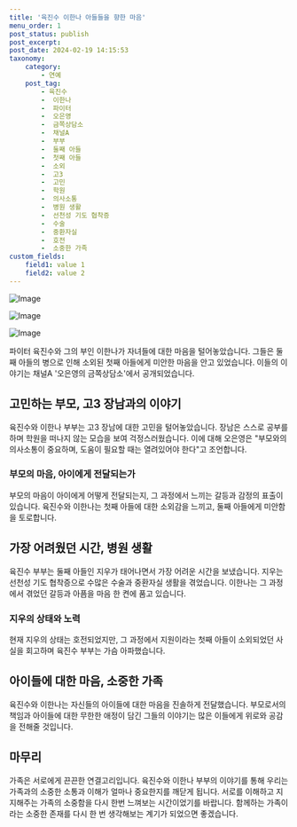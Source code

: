 ```yaml
---
title: '육진수 이한나 아들들을 향한 마음'
menu_order: 1
post_status: publish
post_excerpt: 
post_date: 2024-02-19 14:15:53
taxonomy:
    category:
        - 연예
    post_tag:
        - 육진수
        -  이한나
        -  파이터
        -  오은영
        -  금쪽상담소
        -  채널A
        -  부부
        -  둘째 아들
        -  첫째 아들
        -  소외
        -  고3
        -  고민
        -  학원
        -  의사소통
        -  병원 생활
        -  선천성 기도 협착증
        -  수술
        -  중환자실
        -  호전
        -  소중한 가족
custom_fields:
    field1: value 1
    field2: value 2
---
```


![Image](https://mimgnews.pstatic.net/image/609/2024/02/14/202402140606161710_1_20240214061010168.jpg?type=w540)

![Image](https://ssl.pstatic.net/mimgnews/image/609/2024/02/14/202402140606161710_2_20240214061010170.jpg?type=w540)

![Image](https://mimgnews.pstatic.net/image/609/2024/02/14/202402140606161710_3_20240214061010173.jpg?type=w540)

파이터 육진수와 그의 부인 이한나가 자녀들에 대한 마음을 털어놓았습니다. 그들은 둘째 아들의 병으로 인해 소외된 첫째 아들에게 미안한 마음을 안고 있었습니다. 이들의 이야기는 채널A '오은영의 금쪽상담소'에서 공개되었습니다.
## 고민하는 부모, 고3 장남과의 이야기
육진수와 이한나 부부는 고3 장남에 대한 고민을 털어놓았습니다. 장남은 스스로 공부를 하며 학원을 떠나지 않는 모습을 보여 걱정스러웠습니다. 이에 대해 오은영은 "부모와의 의사소통이 중요하며, 도움이 필요할 때는 열려있어야 한다"고 조언합니다. 
### 부모의 마음, 아이에게 전달되는가
부모의 마음이 아이에게 어떻게 전달되는지, 그 과정에서 느끼는 갈등과 감정의 표출이 있습니다. 육진수와 이한나는 첫째 아들에 대한 소외감을 느끼고, 둘째 아들에게 미안함을 토로합니다. 
## 가장 어려웠던 시간, 병원 생활
육진수 부부는 둘째 아들인 지우가 태어나면서 가장 어려운 시간을 보냈습니다. 지우는 선천성 기도 협착증으로 수많은 수술과 중환자실 생활을 겪었습니다. 이한나는 그 과정에서 겪었던 갈등과 아픔을 마음 한 켠에 품고 있습니다.
### 지우의 상태와 노력
현재 지우의 상태는 호전되었지만, 그 과정에서 지원이라는 첫째 아들이 소외되었던 사실을 회고하며 육진수 부부는 가슴 아파했습니다. 
## 아이들에 대한 마음, 소중한 가족
육진수와 이한나는 자신들의 아이들에 대한 마음을 진솔하게 전달했습니다. 부모로서의 책임과 아이들에 대한 무한한 애정이 담긴 그들의 이야기는 많은 이들에게 위로와 공감을 전해줄 것입니다.
## 마무리
가족은 서로에게 끈끈한 연결고리입니다. 육진수와 이한나 부부의 이야기를 통해 우리는 가족과의 소중한 소통과 이해가 얼마나 중요한지를 깨닫게 됩니다. 서로를 이해하고 지지해주는 가족의 소중함을 다시 한번 느껴보는 시간이었기를 바랍니다. 함께하는 가족이라는 소중한 존재를 다시 한 번 생각해보는 계기가 되었으면 좋겠습니다.
